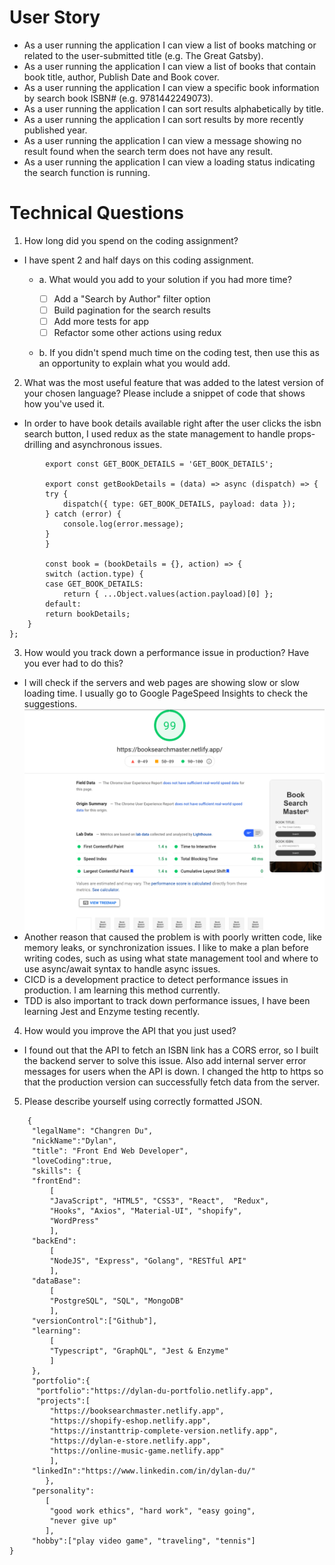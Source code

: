 # User Story
* As a user running the application I can view a list of books matching or related to the user-submitted title (e.g. The Great Gatsby).
* As a user running the application I can view a list of books that contain book title, author, Publish Date and Book cover.
* As a user running the application I can view a specific book information by search book ISBN# (e.g. 9781442249073).
* As a user running the application I can	sort results alphabetically by title.
* As a user running the application I can	sort results by more recently published year.
* As a user running the application I can view a message showing no result found when the search term does not have any result.
* As a user running the application I can view a loading status indicating the search function is running.

# Technical Questions
1.	How long did you spend on the coding assignment? 
* I have spent 2 and half days on this coding assignment.
	* a.	What would you add to your solution if you had more time?

		- [ ] Add a "Search by Author" filter option
		- [ ] Build pagination for the search results
		- [ ] Add more tests for app
		- [ ] Refactor some other actions using redux

	* b.	If you didn't spend much time on the coding test, then use this as an opportunity to explain what you would add.
2.	What was the most useful feature that was added to the latest version of your chosen language? Please include a snippet of code that shows how you've used it.	
* In order to have book details available right after the user clicks the isbn search button, I used redux as the state management to handle props-drilling and asynchronous issues.

```
		export const GET_BOOK_DETAILS = 'GET_BOOK_DETAILS';

		export const getBookDetails = (data) => async (dispatch) => {
		try {
			dispatch({ type: GET_BOOK_DETAILS, payload: data });
		} catch (error) {
			console.log(error.message);
		}
		}

		const book = (bookDetails = {}, action) => {
		switch (action.type) {
		case GET_BOOK_DETAILS:
			return { ...Object.values(action.payload)[0] };
		default:
		return bookDetails;
	}
};
```

3.	How would you track down a performance issue in production? Have you ever had to do this?
 - I will check if the servers and web pages are showing slow or slow loading time. I usually go to Google PageSpeed Insights to check the suggestions.
 ![alt text](https://github.com/dylangit01/Book_Search_App_BMO/blob/main/client/src/images/PageSpeedInsights.png?raw=true)
 - Another reason that caused the problem is with poorly written code, like memory leaks, or synchronization issues. I like to make a plan before writing codes, such as using what state management tool and where to use async/await syntax to handle async issues.
 - CICD is a development practice to detect performance issues in production. I am learning this method currently. 
 - TDD is also important to track down performance issues, I have been learning Jest and Enzyme testing recently.

4.	How would you improve the API that you just used?
- I found out that the API to fetch an ISBN link has a CORS error, so I built the backend server to solve this issue. Also add internal server error messages for users when the API is down. I changed the http to https so that the production version can successfully fetch data from the server.

5.	Please describe yourself using correctly formatted JSON.
```
	{
	 "legalName": "Changren Du",
	 "nickName":"Dylan",
	 "title": "Front End Web Developer",
	 "loveCoding":true,
	 "skills": {
	 "frontEnd":
		 [
		 "JavaScript", "HTML5", "CSS3", "React",  "Redux",
		 "Hooks", "Axios", "Material-UI", "shopify",
		 "WordPress"
		 ],
	 "backEnd": 
		 [
		 "NodeJS", "Express", "Golang", "RESTful API"
		 ],
	 "dataBase":
		 [
		 "PostgreSQL", "SQL", "MongoDB"
		 ],
	 "versionControl":["Github"],
	 "learning":
		 [
		 "Typescript", "GraphQL", "Jest & Enzyme"
		 ]
	 },
	 "portfolio":{
	  "portfolio":"https://dylan-du-portfolio.netlify.app",
	  "projects":[
		 "https://booksearchmaster.netlify.app", 
		 "https://shopify-eshop.netlify.app", 
		 "https://instanttrip-complete-version.netlify.app",
		 "https://dylan-e-store.netlify.app", 
		 "https://online-music-game.netlify.app"
		 ],
	 "linkedIn":"https://www.linkedin.com/in/dylan-du/"
		},
	 "personality":
		[
		 "good work ethics", "hard work", "easy going",
		 "never give up"
		],
	 "hobby":["play video game", "traveling", "tennis"]
}
```